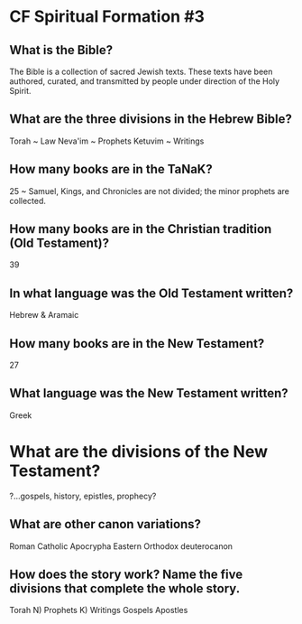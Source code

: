# CF Spiritual Formation #3

## What is the Bible?

The Bible is a collection of sacred Jewish texts.
These texts have been authored, curated, and transmitted by people under direction of the Holy Spirit.


## What are the three divisions in the Hebrew Bible?

Torah ~ Law
Neva'im ~ Prophets
Ketuvim ~ Writings


## How many books are in the TaNaK?

25 ~ Samuel, Kings, and Chronicles are not divided;  the minor prophets are collected.


## How many books are in the Christian tradition (Old Testament)?

39


## In what language was the Old Testament written?

Hebrew & Aramaic


## How many books are in the New Testament?

27


## What language was the New Testament written?

Greek


# What are the divisions of the New Testament?

?...gospels, history, epistles, prophecy?


## What are other canon variations?

Roman Catholic Apocrypha
Eastern Orthodox deuterocanon


## How does the story work? Name the five divisions that complete the whole story.

Torah
N) Prophets
K) Writings
Gospels
Apostles
